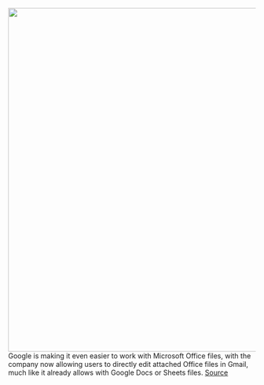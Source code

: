 <img src='https://cdn.vox-cdn.com/thumbor/xo19HgFstSY4ctGJrdYtmcC0HMA=/0x0:1320x880/1200x800/filters:focal(555x335:765x545)/cdn.vox-cdn.com/uploads/chorus_image/image/68491189/newgmaillogo.0.jpg' width='700px' /><br/>
Google is making it even easier to work with Microsoft Office files, with the company now allowing users to directly edit attached Office files in Gmail, much like it already allows with Google Docs or Sheets files.
<a href='https://www.theverge.com/2020/12/10/22167325/gmail-edit-microsoft-office-documents-google-workplace'> Source <a/>